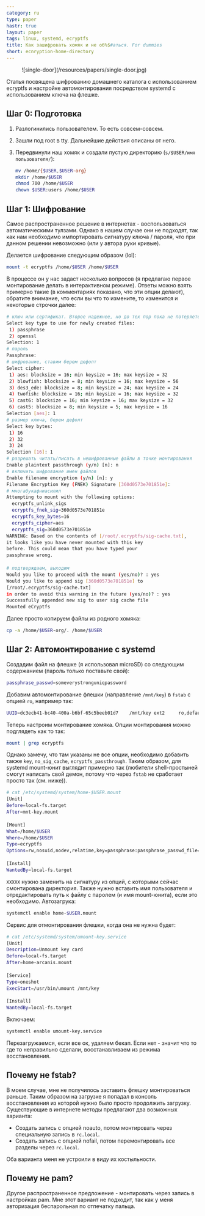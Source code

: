 ```yaml
---
category: ru
type: paper
hastr: true
layout: paper
tags: linux, systemd, ecryptfs
title: Как зашифровать хомяк и не об%$#аться. For dummies
short: ecnryption-home-directory
---
```

<figure class="img">![single-door](/resources/papers/single-door.jpg)</figure> Статья посвящена шифрованию домашнего каталога с использованием ecryptfs и настройке автомонтирования посредством systemd с использованием ключа на флешке.

<!--more-->

## <a href="#preparation" class="anchor" id="preparation"><span class="octicon octicon-link"></span></a>Шаг 0: Подготовка

1.  Разлогинились пользователем. То есть совсем-совсем.
2.  Зашли под root в tty. Дальнейшие действия описаны от него.
3.  Передвинули наш хомяк и создали пустую директорию (`s/$USER/имя пользователя/`):

    ```bash
    mv /home/{$USER,$USER-org}
    mkdir /home/$USER
    chmod 700 /home/$USER
    chown $USER:users /home/$USER
    ```

## <a href="#step1" class="anchor" id="step1"><span class="octicon octicon-link"></span></a>Шаг 1: Шифрование

Самое распространенное решение в интернетах - воспользоваться автоматическими тулзами. Однако в нашем случае они не подходят, так как нам необходимо импортировать сигнатуру ключа / пароля, что при данном решении невозможно (или у автора руки кривые).

Делается шифрование следующим образом (lol):

```bash
mount -t ecryptfs /home/$USER /home/$USER
```

В процессе он у нас задаст несколько вопросов (я предлагаю первое монтирование делать в интерактивном режиме). Ответы можно взять примерно такие (в комментариях показано, что эти опции делают), обратите внимание, что если вы что то измените, то изменится и некоторые строчки далее:

```bash
# ключ или сертификат. Второе надежнее, но до тех пор пока не потеряете %)
Select key type to use for newly created files:
 1) passphrase
 2) openssl
Selection: 1
# пароль
Passphrase:
# шифрование, ставим берем дефолт
Select cipher:
 1) aes: blocksize = 16; min keysize = 16; max keysize = 32
 2) blowfish: blocksize = 8; min keysize = 16; max keysize = 56
 3) des3_ede: blocksize = 8; min keysize = 24; max keysize = 24
 4) twofish: blocksize = 16; min keysize = 16; max keysize = 32
 5) cast6: blocksize = 16; min keysize = 16; max keysize = 32
 6) cast5: blocksize = 8; min keysize = 5; max keysize = 16
Selection [aes]: 1
# размер ключа, берем дефолт
Select key bytes:
 1) 16
 2) 32
 3) 24
Selection [16]: 1
# разрешать читать/писать в нешифрованные файлы в точке монтирования
Enable plaintext passthrough (y/n) [n]: n
# включить шифрование имен файлов
Enable filename encryption (y/n) [n]: y
Filename Encryption Key (FNEK) Signature [360d0573e701851e]:
# многабукафниасилил
Attempting to mount with the following options:
  ecryptfs_unlink_sigs
  ecryptfs_fnek_sig=360d0573e701851e
  ecryptfs_key_bytes=16
  ecryptfs_cipher=aes
  ecryptfs_sig=360d0573e701851e
WARNING: Based on the contents of [/root/.ecryptfs/sig-cache.txt],
it looks like you have never mounted with this key
before. This could mean that you have typed your
passphrase wrong.

# подтверждаем, выходим
Would you like to proceed with the mount (yes/no)? : yes
Would you like to append sig [360d0573e701851e] to
[/root/.ecryptfs/sig-cache.txt]
in order to avoid this warning in the future (yes/no)? : yes
Successfully appended new sig to user sig cache file
Mounted eCryptfs
```

Далее просто копируем файлы из родного хомяка:

```bash
cp -a /home/$USER-org/. /home/$USER
```

## <a href="#step2" class="anchor" id="step2"><span class="octicon octicon-link"></span></a>Шаг 2: Автомонтирование с systemd

Создадим файл на флешке (я использовал microSD) со следующим содержанием (пароль только поставьте свой):

```bash
passphrase_passwd=someverystronguniqpassword
```

Добавим автомонтирование флешки (направление `/mnt/key`) в `fstab` с опцией `ro`, например так:

```bash
UUID=dc3ecb41-bc40-400a-b6bf-65c5beeb01d7    /mnt/key ext2     ro,defaults                            0 0
```

Теперь настроим монтирование хомяка. Опции монтирования можно подглядеть как то так:

```bash
mount | grep ecryptfs
```

Однако замечу, что там указаны не все опции, необходимо добавить также `key`, `no_sig_cache`, `ecryptfs_passthrough`. Таким образом, для systemd mount-юнит выглядит примерно так (любители shell-простыней смогут написать свой демон, потому что через `fstab` не сработает просто так (см. ниже)).

```bash
# cat /etc/systemd/system/home-$USER.mount
[Unit]
Before=local-fs.target
After=mnt-key.mount

[Mount]
What=/home/$USER
Where=/home/$USER
Type=ecryptfs
Options=rw,nosuid,nodev,relatime,key=passphrase:passphrase_passwd_file=/mnt/key/keyfile,no_sig_cache,ecryptfs_fnek_sig=XXXXX,ecryptfs_sig=XXXXX,ecryptfs_cipher=aes,ecryptfs_key_bytes=16,ecryptfs_passthrough=n,ecryptfs_unlink_sigs

[Install]
WantedBy=local-fs.target
```

`XXXXX` нужно заменить на сигнатуру из опций, с которыми сейчас смонтирована директория. Также нужно вставить имя пользователя и отредактировать путь к файлу с паролем (и имя mount-юнита), если это необходимо. Автозагрука:

```bash
systemctl enable home-$USER.mount
```

Сервис для отмонтирования флешки, когда она не нужна будет:

```bash
# cat /etc/systemd/system/umount-key.service
[Unit]
Description=Unmount key card
Before=local-fs.target
After=home-arcanis.mount

[Service]
Type=oneshot
ExecStart=/usr/bin/umount /mnt/key

[Install]
WantedBy=local-fs.target
```

Включаем:

```bash
systemctl enable umount-key.service
```

Перезагружаемся, если все ок, удаляем бекап. Если нет - значит что то где то неправильно сделали, восстанавливаем из режима восстановления.

## <a href="#whynotfstab" class="anchor" id="whynotfstab"><span class="octicon octicon-link"></span></a>Почему не fstab?

В моем случае, мне не получилось заставить флешку монтироваться раньше. Таким образом на загрузке я попадал в консоль восстановления из которой нужно было просто продолжить загрузку. Существующие в интернете методы предлагают два возможных варианта:

* Создать запись с опцией noauto, потом монтировать через специальную запись в `rc.local`.
* Создать запись с опцией nofail, потом перемонтировать все разделы через `rc.local`.

Оба варианта меня не устроили в виду их костыльности.

## <a href="#whynotpam" class="anchor" id="whynotpam"><span class="octicon octicon-link"></span></a>Почему не pam?

Другое распространенное предложение - монтировать через запись в настройках pam. Мне этот вариант не подходит, так как у меня авторизация беспарольная по отпечатку пальца.

